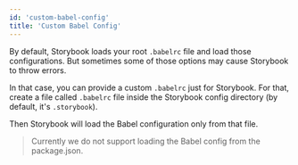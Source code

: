 ```yaml
---
id: 'custom-babel-config'
title: 'Custom Babel Config'
---
```


By default, Storybook loads your root `.babelrc` file and load those configurations.
But sometimes some of those options may cause Storybook to throw errors.

In that case, you can provide a custom `.babelrc` just for Storybook.
For that, create a file called `.babelrc` file inside the Storybook config directory (by default, it's `.storybook`).

Then Storybook will load the Babel configuration only from that file.

> Currently we do not support loading the Babel config from the package.json.
